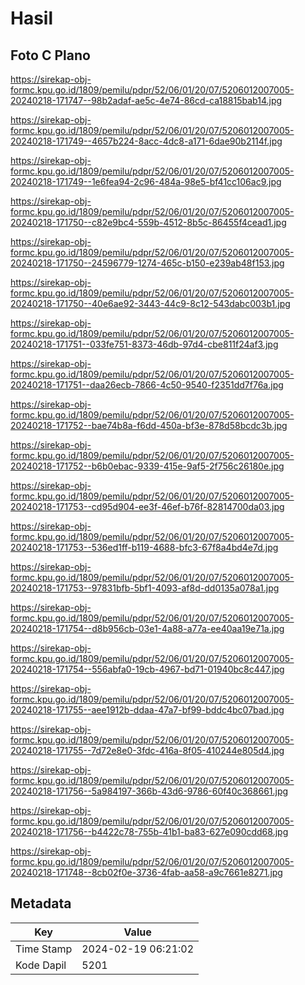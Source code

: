 # Hasil

## Foto C Plano

https://sirekap-obj-formc.kpu.go.id/1809/pemilu/pdpr/52/06/01/20/07/5206012007005-20240218-171747--98b2adaf-ae5c-4e74-86cd-ca18815bab14.jpg

https://sirekap-obj-formc.kpu.go.id/1809/pemilu/pdpr/52/06/01/20/07/5206012007005-20240218-171749--4657b224-8acc-4dc8-a171-6dae90b2114f.jpg

https://sirekap-obj-formc.kpu.go.id/1809/pemilu/pdpr/52/06/01/20/07/5206012007005-20240218-171749--1e6fea94-2c96-484a-98e5-bf41cc106ac9.jpg

https://sirekap-obj-formc.kpu.go.id/1809/pemilu/pdpr/52/06/01/20/07/5206012007005-20240218-171750--c82e9bc4-559b-4512-8b5c-86455f4cead1.jpg

https://sirekap-obj-formc.kpu.go.id/1809/pemilu/pdpr/52/06/01/20/07/5206012007005-20240218-171750--24596779-1274-465c-b150-e239ab48f153.jpg

https://sirekap-obj-formc.kpu.go.id/1809/pemilu/pdpr/52/06/01/20/07/5206012007005-20240218-171750--40e6ae92-3443-44c9-8c12-543dabc003b1.jpg

https://sirekap-obj-formc.kpu.go.id/1809/pemilu/pdpr/52/06/01/20/07/5206012007005-20240218-171751--033fe751-8373-46db-97d4-cbe811f24af3.jpg

https://sirekap-obj-formc.kpu.go.id/1809/pemilu/pdpr/52/06/01/20/07/5206012007005-20240218-171751--daa26ecb-7866-4c50-9540-f2351dd7f76a.jpg

https://sirekap-obj-formc.kpu.go.id/1809/pemilu/pdpr/52/06/01/20/07/5206012007005-20240218-171752--bae74b8a-f6dd-450a-bf3e-878d58bcdc3b.jpg

https://sirekap-obj-formc.kpu.go.id/1809/pemilu/pdpr/52/06/01/20/07/5206012007005-20240218-171752--b6b0ebac-9339-415e-9af5-2f756c26180e.jpg

https://sirekap-obj-formc.kpu.go.id/1809/pemilu/pdpr/52/06/01/20/07/5206012007005-20240218-171753--cd95d904-ee3f-46ef-b76f-82814700da03.jpg

https://sirekap-obj-formc.kpu.go.id/1809/pemilu/pdpr/52/06/01/20/07/5206012007005-20240218-171753--536ed1ff-b119-4688-bfc3-67f8a4bd4e7d.jpg

https://sirekap-obj-formc.kpu.go.id/1809/pemilu/pdpr/52/06/01/20/07/5206012007005-20240218-171753--97831bfb-5bf1-4093-af8d-dd0135a078a1.jpg

https://sirekap-obj-formc.kpu.go.id/1809/pemilu/pdpr/52/06/01/20/07/5206012007005-20240218-171754--d8b956cb-03e1-4a88-a77a-ee40aa19e71a.jpg

https://sirekap-obj-formc.kpu.go.id/1809/pemilu/pdpr/52/06/01/20/07/5206012007005-20240218-171754--556abfa0-19cb-4967-bd71-01940bc8c447.jpg

https://sirekap-obj-formc.kpu.go.id/1809/pemilu/pdpr/52/06/01/20/07/5206012007005-20240218-171755--aee1912b-ddaa-47a7-bf99-bddc4bc07bad.jpg

https://sirekap-obj-formc.kpu.go.id/1809/pemilu/pdpr/52/06/01/20/07/5206012007005-20240218-171755--7d72e8e0-3fdc-416a-8f05-410244e805d4.jpg

https://sirekap-obj-formc.kpu.go.id/1809/pemilu/pdpr/52/06/01/20/07/5206012007005-20240218-171756--5a984197-366b-43d6-9786-60f40c368661.jpg

https://sirekap-obj-formc.kpu.go.id/1809/pemilu/pdpr/52/06/01/20/07/5206012007005-20240218-171756--b4422c78-755b-41b1-ba83-627e090cdd68.jpg

https://sirekap-obj-formc.kpu.go.id/1809/pemilu/pdpr/52/06/01/20/07/5206012007005-20240218-171748--8cb02f0e-3736-4fab-aa58-a9c7661e8271.jpg


## Metadata

| Key        | Value               |
| ---------- | ------------------- |
| Time Stamp | 2024-02-19 06:21:02 |
| Kode Dapil | 5201                |



